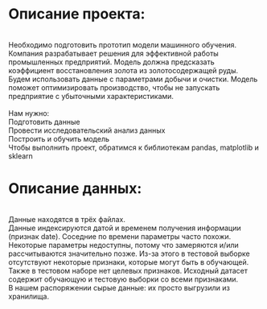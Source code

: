 # Описание проекта:
<br>
Необходимо подготовить прототип модели машинного обучения. Компания разрабатывает решения для эффективной работы промышленных предприятий. Модель должна предсказать коэффициент восстановления золота из золотосодержащей руды. Будем использовать данные с параметрами добычи и очистки.
Модель поможет оптимизировать производство, чтобы не запускать предприятие с убыточными характеристиками.
<br>
<br>
Нам нужно:
<br>Подготовить данные
<br>Провести исследовательский анализ данных
<br>Построить и обучить модель
<br>Чтобы выполнить проект, обратимся к библиотекам pandas, matplotlib и sklearn

# Описание данных:

<br> Данные находятся в трёх файлах.
<br> Данные индексируются датой и временем получения информации (признак date). Соседние по времени параметры часто похожи.
Некоторые параметры недоступны, потому что замеряются и/или рассчитываются значительно позже. Из-за этого в тестовой выборке отсутствуют некоторые признаки, которые могут быть в обучающей. Также в тестовом наборе нет целевых признаков.
Исходный датасет содержит обучающую и тестовую выборки со всеми признаками.
<br> В нашем распоряжении сырые данные: их просто выгрузили из хранилища.
